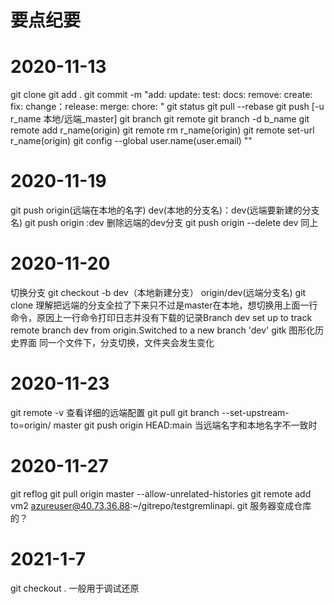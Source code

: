 # 要点纪要

# 2020-11-13
git clone 
git add .
git commit -m "add: update: test: docs: remove: create: fix: change：release: merge: chore: "
git status 
git pull --rebase
git push [-u r_name 本地/远端_master]
git branch 
git remote
git branch -d b_name
git remote add r_name(origin) <remote-url>
git remote rm  r_name(origin)
git remote set-url r_name(origin) <remote-url>
git config --global user.name(user.email) ""

# 2020-11-19
git push origin(远端在本地的名字) dev(本地的分支名)：dev(远端要新建的分支名)
git push origin :dev  删除远端的dev分支
git push origin --delete dev 同上

# 2020-11-20
切换分支
git checkout -b dev（本地新建分支） origin/dev(远端分支名) 
git clone 理解把远端的分支全拉了下来只不过是master在本地，想切换用上面一行命令，原因上一行命令打印日志并没有下载的记录Branch dev set up to track remote branch dev from origin.Switched to a new branch 'dev'
gitk 图形化历史界面
同一个文件下，分支切换，文件夹会发生变化

# 2020-11-23
git remote -v 查看详细的远端配置
git pull <remote> <branch>
git branch --set-upstream-to=origin/<branch> master
git push origin HEAD:main 当远端名字和本地名字不一致时

# 2020-11-27
git reflog
git pull origin master --allow-unrelated-histories
git remote add vm2 azureuser@40.73.36.88:~/gitrepo/testgremlinapi.
git
服务器变成仓库的？

# 2021-1-7
git checkout . 一般用于调试还原